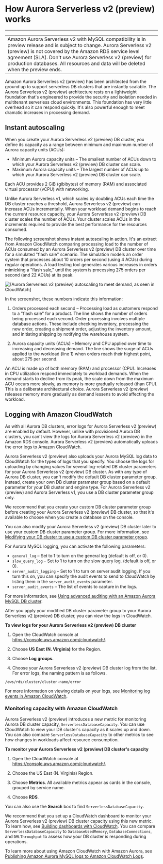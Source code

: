 # How Aurora Serverless v2 \(preview\) works<a name="aurora-serverless-2.how-it-works"></a>


****  

|  | 
| --- |
| Amazon Aurora Serverless v2 with MySQL compatibility is in preview release and is subject to change\. Aurora Serverless v2 \(preview\) is not covered by the Amazon RDS service level agreement \(SLA\)\. Don't use Aurora Serverless v2 \(preview\) for production databases\. All resources and data will be deleted when the preview ends\.  | 

 Amazon Aurora Serverless v2 \(preview\) has been architected from the ground up to support serverless DB clusters that are instantly scalable\. The Aurora Serverless v2 \(preview\) architecture rests on a lightweight foundation that's engineered to provide the security and isolation needed in multitenant serverless cloud environments\. This foundation has very little overhead so it can respond quickly\. It's also powerful enough to meet dramatic increases in processing demand\. 

## Instant autoscaling<a name="aurora-serverless-2.how-it-works.autoscaling"></a>

 When you create your Aurora Serverless v2 \(preview\) DB cluster, you define its capacity as a range between minimum and maximum number of Aurora capacity units \(ACUs\): 
+  Minimum Aurora capacity units – The smallest number of ACUs down to which your Aurora Serverless v2 \(preview\) DB cluster can scale\. 
+  Maximum Aurora capacity units – The largest number of ACUs up to which your Aurora Serverless v2 \(preview\) DB cluster can scale\. 

 Each ACU provides 2 GiB \(gibibytes\) of memory \(RAM\) and associated virtual processor \(vCPU\) with networking\. 

 Unlike Aurora Serverless v1, which scales by doubling ACUs each time the DB cluster reaches a threshold, Aurora Serverless v2 \(preview\) can increase ACUs incrementally\. When your workload demand begins to reach the current resource capacity, your Aurora Serverless v2 \(preview\) DB cluster scales the number of ACUs\. Your cluster scales ACUs in the increments required to provide the best performance for the resources consumed\. 

 The following screenshot shows instant autoscaling in action\. It's an extract from Amazon CloudWatch comparing processing load to the number of ACUs consumed by an Aurora Serverless v2 \(preview\) DB cluster over time for a simulated "flash sale" scenario\. The simulation models an order system that processes about 10 orders per second \(using 4 ACUs\) during regular operations\. A load testing tool generates various increases in orders mimicking a "flash sale," until the system is processing 275 orders per second \(and 22 ACUs\) at its peak\. 

![\[Aurora Serverless v2 (preview) autoscaling to meet demand, as seen in CloudWatch\]](http://docs.aws.amazon.com/AmazonRDS/latest/AuroraUserGuide/images/aurora-sles2-autoscaling-in-action.png)

 In the screenshot, these numbers indicate this information: 

1.  Orders processed each second – Processing load as customers respond to a "flash sale" for a product\. The line shows the number of orders being processed each second\. Order processing involves multiple database actions\. These include checking inventory, processing the new order, creating a shipment order, adjusting the inventory amount, and initiating shipping by notifying the warehouse system\. 

1.  Aurora capacity units \(ACUs\) – Memory and CPU applied over time to increasing and decreasing demand\. The line shows the surge of ACUs applied to the workload \(line 1\) when orders reach their highest point, about 275 per second\. 

 An ACU is made up of both memory \(RAM\) and processor \(CPU\)\. Increases in CPU utilization respond immediately to workload demands\. When the demand starts to decline from its peak, the scale down from the maximum ACU occurs more slowly, as memory is more gradually released \(than CPU\)\. This is a deliberate architectural choice\. Aurora Serverless v2 \(preview\) releases memory more gradually as demand lessens to avoid affecting the workload\. 

## Logging with Amazon CloudWatch<a name="aurora-serverless-2.how-it-works.logging"></a>

 As with all Aurora DB clusters, error logs for Aurora Serverless v2 \(preview\) are enabled by default\. However, unlike with provisioned Aurora DB clusters, you can't view the logs for Aurora Serverless v2 \(preview\) in the Amazon RDS console\. Aurora Serverless v2 \(preview\) automatically uploads the error logs to Amazon CloudWatch\. 

 Aurora Serverless v2 \(preview\) also uploads your Aurora MySQL log data to CloudWatch for the types of logs that you specify\. You choose the logs for uploading by changing values for several log\-related DB cluster parameters for your Aurora Serverless v2 \(preview\) DB cluster\. As with any type of Aurora DB cluster, you can't modify the default DB cluster parameter group\. Instead, create your own DB cluster parameter group based on a default parameter for your DB cluster and engine type\. For Aurora Serverless v2 \(preview\) and Aurora Serverless v1, you use a DB cluster parameter group only\. 

 We recommend that you create your custom DB cluster parameter group before creating your Aurora Serverless v2 \(preview\) DB cluster, so that it's available to choose when you create a database on the console\. 

 You can also modify your Aurora Serverless v2 \(preview\) DB cluster later to use your custom DB cluster parameter group\. For more information, see [Modifying your DB cluster to use a custom DB cluster parameter group](aurora-serverless-2.modify-db-cluster.md#aurora-serverless-2.modify-db-cluster.custom-db-cluster-parameters)\. 

 For Aurora MySQL logging, you can activate the following parameters: 
+  `general_log` – Set to 1 to turn on the general log \(default is off, or 0\)\. 
+  `slow_query_log` – Set to 1 to turn on the slow query log\. \(default is off, or 0\)\. 
+  `server_audit_logging` – Set to 1 to turn on server audit logging\. If you turn this on, you can specify the audit events to send to CloudWatch by listing them in the `server_audit_events` parameter\. 
+  `server_audit_events` – The list of events to capture in the logs\. 

 For more information, see [Using advanced auditing with an Amazon Aurora MySQL DB cluster](AuroraMySQL.Auditing.md)\. 

 After you apply your modified DB cluster parameter group to your Aurora Serverless v2 \(preview\) DB cluster, you can view the logs in CloudWatch\. 

**To view logs for your Aurora Serverless v2 \(preview\) DB cluster**

1. Open the CloudWatch console at [https://console\.aws\.amazon\.com/cloudwatch/](https://console.aws.amazon.com/cloudwatch/)\.

1.  Choose **US East \(N\. Virginia\)** for the Region\. 

1.  Choose **Log groups**\. 

1.  Choose your Aurora Serverless v2 \(preview\) DB cluster log from the list\. For error logs, the naming pattern is as follows\. 

   ```
   /aws/rds/cluster/cluster-name/error
   ```

 For more information on viewing details on your logs, see [Monitoring log events in Amazon CloudWatch](AuroraMySQL.Integrating.CloudWatch.md#AuroraMySQL.Integrating.CloudWatch.Monitor)\. 

### Monitoring capacity with Amazon CloudWatch<a name="aurora-serverless-2.how-it-works.logging.monitoring"></a>

 Aurora Serverless v2 \(preview\) introduces a new metric for monitoring Aurora DB cluster capacity, `ServerlessDatabaseCapacity`\. You can use CloudWatch to view your DB cluster's capacity as it scales up and down\. You can also compare `ServerlessDatabaseCapacity` to other metrics to see how changes in workloads affect resource consumption\. 

**To monitor your Aurora Serverless v2 \(preview\) DB cluster's capacity**

1. Open the CloudWatch console at [https://console\.aws\.amazon\.com/cloudwatch/](https://console.aws.amazon.com/cloudwatch/)\.

1.  Choose the US East \(N\. Virginia\) Region\. 

1.  Choose **Metrics**\. All available metrics appear as cards in the console, grouped by service name\. 

1.  Choose **RDS**\. 

 You can also use the **Search** box to find `ServerlessDatabaseCapacity`\. 

 We recommend that you set up a CloudWatch dashboard to monitor your Aurora Serverless v2 \(preview\) DB cluster capacity using this new metric\. To learn how, see [Building dashboards with CloudWatch](https://docs.aws.amazon.com/autoscaling/application/userguide/monitoring-cloudwatch.html)\. You can compare `ServerlessDatabaseCapacity` to `DatabaseUsedMemory`, `DatabaseConnections`, and `DMLThroughput` to assess how your DB cluster is responding during operations\. 

 To learn more about using Amazon CloudWatch with Amazon Aurora, see [Publishing Amazon Aurora MySQL logs to Amazon CloudWatch Logs](AuroraMySQL.Integrating.CloudWatch.md)\. 